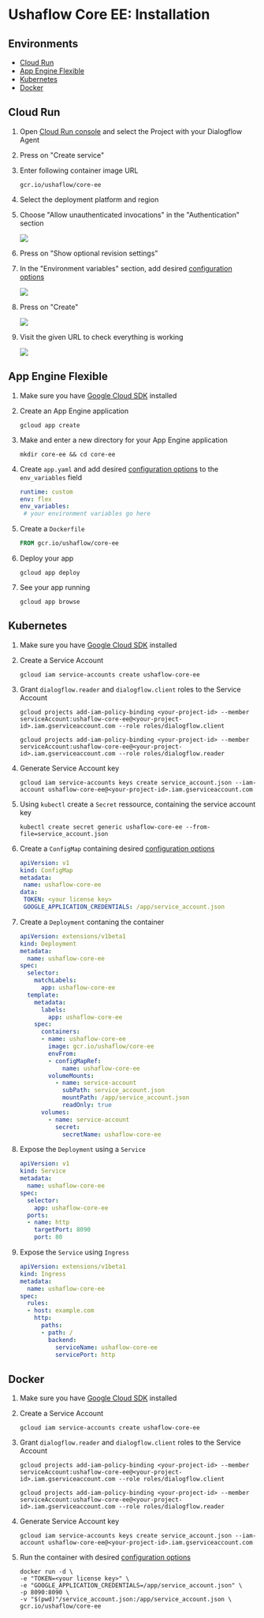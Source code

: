 # Ushaflow Core EE: Installation

## Environments

- [Cloud Run](#cloud-run)
- [App Engine Flexible](#app-engine-flexible)
- [Kubernetes](#kubernetes)
- [Docker](#docker)

## Cloud Run

1. Open [Cloud Run console](https://console.cloud.google.com/run) and select the Project with your Dialogflow Agent
2. Press on "Create service"
3. Enter following container image URL

   ```
   gcr.io/ushaflow/core-ee
   ```

4. Select the deployment platform and region
5. Choose "Allow unauthenticated invocations" in the "Authentication" section

   ![](./images/cloudrun/create.png)

6. Press on "Show optional revision settings"
7. In the "Environment variables" section, add desired [configuration options](./configuration.md)

   ![](./images/cloudrun/token.png)

8. Press on "Create"

   ![](./images/cloudrun/overview.png)

9. Visit the given URL to check everything is working

   ![](./images/cloudrun/check.png)

## App Engine Flexible

1. Make sure you have [Google Cloud SDK](https://cloud.google.com/sdk/docs) installed
2. Create an App Engine application

   ```
   gcloud app create
   ```

3. Make and enter a new directory for your App Engine application

   ```
   mkdir core-ee && cd core-ee
   ```

4. Create `app.yaml` and add desired [configuration options](./configuration.md) to the `env_variables` field

   ```yaml
   runtime: custom
   env: flex
   env_variables:
    # your environment variables go here
   ```

5. Create a `Dockerfile`

   ```Dockerfile
   FROM gcr.io/ushaflow/core-ee
   ```

6. Deploy your app

   ```
   gcloud app deploy
   ```

7. See your app running

   ```
   gcloud app browse
   ```

## Kubernetes

1. Make sure you have [Google Cloud SDK](https://cloud.google.com/sdk/docs) installed
2. Create a Service Account

   ```
   gcloud iam service-accounts create ushaflow-core-ee
   ```

3. Grant `dialogflow.reader` and `dialogflow.client` roles to the Service Account

   ```
   gcloud projects add-iam-policy-binding <your-project-id> --member serviceAccount:ushaflow-core-ee@<your-project-id>.iam.gserviceaccount.com --role roles/dialogflow.client
   ```

   ```
   gcloud projects add-iam-policy-binding <your-project-id> --member serviceAccount:ushaflow-core-ee@<your-project-id>.iam.gserviceaccount.com --role roles/dialogflow.reader
   ```

4. Generate Service Account key

   ```
   gcloud iam service-accounts keys create service_account.json --iam-account ushaflow-core-ee@<your-project-id>.iam.gserviceaccount.com
   ```

5. Using `kubectl` create a `Secret` ressource, containing the service account key

   ```
   kubectl create secret generic ushaflow-core-ee --from-file=service_account.json
   ```

6. Create a `ConfigMap` containing desired [configuration options](./configuration.md)

   ```yaml
   apiVersion: v1
   kind: ConfigMap
   metadata:
    name: ushaflow-core-ee
   data:
    TOKEN: <your license key>
    GOOGLE_APPLICATION_CREDENTIALS: /app/service_account.json
   ```

7. Create a `Deployment` contaning the container

   ```yaml
   apiVersion: extensions/v1beta1
   kind: Deployment
   metadata:
     name: ushaflow-core-ee
   spec:
     selector:
       matchLabels:
         app: ushaflow-core-ee
     template:
       metadata:
         labels:
           app: ushaflow-core-ee
       spec:
         containers:
         - name: ushaflow-core-ee
           image: gcr.io/ushaflow/core-ee
           envFrom:
           - configMapRef:
               name: ushaflow-core-ee
           volumeMounts:
             - name: service-account
               subPath: service_account.json
               mountPath: /app/service_account.json
               readOnly: true
         volumes:
           - name: service-account
             secret:
               secretName: ushaflow-core-ee
   ```

8. Expose the `Deployment` using a `Service`

   ```yaml
   apiVersion: v1
   kind: Service
   metadata:
     name: ushaflow-core-ee
   spec:
     selector:
       app: ushaflow-core-ee
     ports:
     - name: http
       targetPort: 8090
       port: 80
   ```

9. Expose the `Service` using `Ingress`

   ```yaml
   apiVersion: extensions/v1beta1
   kind: Ingress
   metadata:
     name: ushaflow-core-ee
   spec:
     rules:
     - host: example.com
       http:
         paths:
         - path: /
           backend:
             serviceName: ushaflow-core-ee
             servicePort: http
   ```

## Docker

1. Make sure you have [Google Cloud SDK](https://cloud.google.com/sdk/docs) installed
2. Create a Service Account

   ```
   gcloud iam service-accounts create ushaflow-core-ee
   ```

3. Grant `dialogflow.reader` and `dialogflow.client` roles to the Service Account

   ```
   gcloud projects add-iam-policy-binding <your-project-id> --member serviceAccount:ushaflow-core-ee@<your-project-id>.iam.gserviceaccount.com --role roles/dialogflow.client
   ```

   ```
   gcloud projects add-iam-policy-binding <your-project-id> --member serviceAccount:ushaflow-core-ee@<your-project-id>.iam.gserviceaccount.com --role roles/dialogflow.reader
   ```

4. Generate Service Account key

   ```
   gcloud iam service-accounts keys create service_account.json --iam-account ushaflow-core-ee@<your-project-id>.iam.gserviceaccount.com
   ```

5. Run the container with desired [configuration options](./configuration.md)

   ```
   docker run -d \
   -e "TOKEN=<your license key>" \
   -e "GOOGLE_APPLICATION_CREDENTIALS=/app/service_account.json" \
   -p 8090:8090 \
   -v "$(pwd)"/service_account.json:/app/service_account.json \
   gcr.io/ushaflow/core-ee
   ```